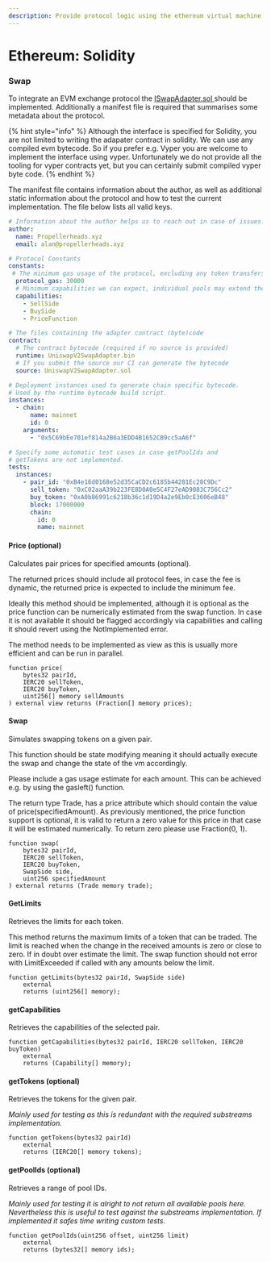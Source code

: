 ```yaml
---
description: Provide protocol logic using the ethereum virtual machine
---
```


# Ethereum: Solidity

### Swap

To integrate an EVM exchange protocol the [ISwapAdapter.sol ](https://github.com/propeller-heads/propeller-protocol-lib/blob/main/evm/interfaces/ISwapAdapter.sol)should be implemented. Additionally a manifest file is required that summarises some metadata about the protocol.

{% hint style="info" %}
Although the interface is specified for Solidity, you are not limited to writing the adapater contract in solidity. We can use any compiled evm bytecode. So if you prefer e.g. Vyper  you are welcome to implement the interface using vyper. Unfortunately we do not provide all the tooling for vyper contracts yet, but you can certainly submit compiled vyper byte code.
{% endhint %}

The manifest file contains information about the author, as well as additional static information about the protocol and how to test the current implementation. The file below lists all valid keys.

```yaml
# Information about the author helps us to reach out in case of issues.
author:
  name: Propellerheads.xyz
  email: alan@propellerheads.xyz

# Protocol Constants
constants:
 # The minimum gas usage of the protocol, excluding any token transfers
  protocol_gas: 30000
  # Minimum capabilities we can expect, individual pools may extend these
  capabilities:
    - SellSide
    - BuySide
    - PriceFunction

# The files containing the adapter contract (byte)code
contract: 
  # The contract bytecode (required if no source is provided)
  runtime: UniswapV2SwapAdapter.bin
  # If you submit the source our CI can generate the bytecode
  source: UniswapV2SwapAdapter.sol

# Deployment instances used to generate chain specific bytecode.
# Used by the runtime bytecode build script.
instances:
  - chain:
      name: mainnet
      id: 0
    arguments:
      - "0x5C69bEe701ef814a2B6a3EDD4B1652CB9cc5aA6f"

# Specify some automatic test cases in case getPoolIds and
# getTokens are not implemented.
tests:
  instances:
    - pair_id: "0xB4e16d0168e52d35CaCD2c6185b44281Ec28C9Dc"
      sell_token: "0xC02aaA39b223FE8D0A0e5C4F27eAD9083C756Cc2"
      buy_token: "0xA0b86991c6218b36c1d19D4a2e9Eb0cE3606eB48"
      block: 17000000
      chain:
        id: 0
        name: mainnet
```

#### Price (optional)

Calculates pair prices for specified amounts (optional).

The returned prices should include all protocol fees, in case the fee is dynamic, the returned price is expected to include the minimum fee.&#x20;

Ideally this method should be implemented, although it is optional as the price function can be numerically estimated from the swap function. In case it is not available it should be flagged accordingly via capabilities and calling it should revert using the NotImplemented error.&#x20;

The method needs to be implemented as view as this is usually more efficient and can be run in parallel.

```solidity
function price(
    bytes32 pairId,
    IERC20 sellToken,
    IERC20 buyToken,
    uint256[] memory sellAmounts
) external view returns (Fraction[] memory prices);
```

#### Swap

Simulates swapping tokens on a given pair.

This function should be state modifying meaning it should actually execute the swap and change the state of the vm accordingly.

Please include a gas usage estimate for each amount. This can be achieved e.g. by using the gasleft() function.

The return type Trade, has a price attribute which should contain the value of price(specifiedAmount). As previously mentioned, the price function support is optional, it is valid to return a zero value for this price in that case it will be estimated numerically. To return zero please use Fraction(0, 1).

```solidity
function swap(
    bytes32 pairId,
    IERC20 sellToken,
    IERC20 buyToken,
    SwapSide side,
    uint256 specifiedAmount
) external returns (Trade memory trade);
```

#### GetLimits

Retrieves the limits for each token.

This method returns the maximum limits of a token that can be traded. The limit is reached when the change in the received amounts is zero or close to zero. If in doubt over estimate the limit. The swap function should not error with LimitExceeded if called with any amounts below the limit.

```solidity
function getLimits(bytes32 pairId, SwapSide side)
    external
    returns (uint256[] memory);
```

#### getCapabilities

Retrieves the capabilities of the selected pair.

```solidity
function getCapabilities(bytes32 pairId, IERC20 sellToken, IERC20 buyToken)
    external
    returns (Capability[] memory);
```

#### getTokens (optional)

Retrieves the tokens for the given pair.

_Mainly used for testing as this is redundant with the required substreams implementation._

```solidity
function getTokens(bytes32 pairId)
    external
    returns (IERC20[] memory tokens);
```

#### getPoolIds (optional)

Retrieves a range of pool IDs.

_Mainly used for testing it is alright to not return all available pools here. Nevertheless this is useful to test against the substreams implementation. If implemented it safes time writing custom tests._

```solidity
function getPoolIds(uint256 offset, uint256 limit)
    external
    returns (bytes32[] memory ids);
```





